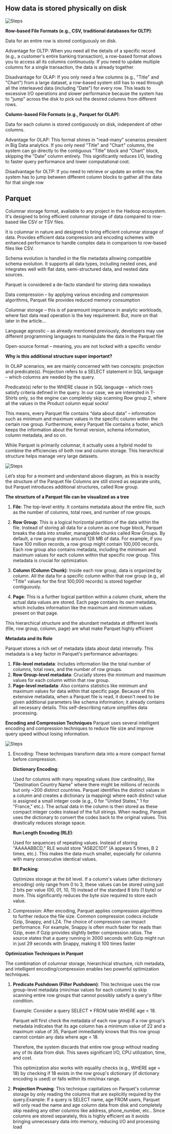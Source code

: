 ## **How data is stored physically on disk**

![Steps](dataondisk.svg)

**Row-based File Formats (e.g., CSV, traditional databases for OLTP)**:

Data for an entire row is stored contiguously on disk.


Advantage for OLTP: When you need all the details of a specific record (e.g., a customer's entire banking transaction), a row-based format allows you to access all its columns continuously. If you need to update multiple columns for a single transaction, the data is already together.

Disadvantage for OLAP: If you only need a few columns (e.g., "Title" and "Chart") from a large dataset, a row-based system still has to read through all the interleaved data (including "Date") for every row. This leads to excessive I/O operations and slower performance because the system has to "jump" across the disk to pick out the desired columns from different rows.

**Column-based File Formats (e.g., Parquet for OLAP)**:

Data for each column is stored contiguously on disk, independent of other columns.

Advantage for OLAP: This format shines in "read-many" scenarios prevalent in Big Data analytics. If you only need "Title" and "Chart" columns, the system can go directly to the contiguous "Title" block and "Chart" block, skipping the "Date" column entirely. This significantly reduces I/O, leading to faster query performance and lower computational cost.

Disadvantage for OLTP: If you need to retrieve or update an entire row, the system has to jump between different column blocks to gather all the data for that single row


## **Parquet**
Columnar storage format, available to any project in the Hadoop ecosystem.
It's designed to bring efficient columnar storage of data compared to row-based like CSV or TSV files.

It is columnar in nature and designed to bring efficient columnar storage of data.
Provides efficient data compression and encoding schemes with enhanced performance to handle complex data in comparison to row-based files like CSV.

Schema evolution is handled in the file metadata allowing compatible schema evolution.
It supports all data types, including nested ones, and integrates well with flat data, semi-structured data, and nested data sources.

Parquet is considered a de-facto standard for storing data nowadays

Data compression – by applying various encoding and compression algorithms, Parquet file provides reduced memory consumption

Columnar storage – this is of paramount importance in analytic workloads, where fast data read operation is the key requirement. But, more on that later in the article…

Language agnostic – as already mentioned previously, developers may use different programming languages to manipulate the data in the Parquet file

Open-source format – meaning, you are not locked with a specific vendor

**Why is this additional structure super important?**
 
In OLAP scenarios, we are mainly concerned with two concepts: projection and predicate(s). Projection refers to a SELECT statement in SQL language – which columns are needed by the query. 

Predicate(s) refer to the WHERE clause in SQL language – which rows satisfy criteria defined in the query. In our case, we are interested in T-Shirts only, so the engine can completely skip scanning Row group 2, where all the values in the Product column equal socks!

This means, every Parquet file contains “data about data” – information such as minimum and maximum values in the specific column within the certain row group. Furthermore, every Parquet file contains a footer, which keeps the information about the format version, schema information, column metadata, and so on.


While Parquet is primarily columnar, it actually uses a hybrid model to combine the efficiencies of both row and column storage. This hierarchical structure helps manage very large datasets.

![Steps](parquetnew.svg)

Let’s stop for a moment and understand above diagram, as this is exactly the structure of the Parquet file  Columns are still stored as separate units, but Parquet introduces additional structures, called Row group.

**The structure of a Parquet file can be visualized as a tree**

1. **File**: The top-level entity.
 It contains metadata about the entire file, such as the number of columns, total rows, and number of row groups.

2. **Row Group**: This is a logical horizontal partition of the data within the file.
 Instead of storing all data for a column as one huge block, Parquet breaks the data into smaller, manageable chunks called Row Groups.
 By default, a row group stores around 128 MB of data.
 For example, if you have 100 million records, a row group might contain 100,000 records.
 Each row group also contains metadata, including the minimum and maximum values for each column within that specific row group. This metadata is crucial for optimization.

3. **Column (Column Chunk)**: Inside each row group, data is organized by column.
 All the data for a specific column within that row group (e.g., all "Title" values for the first 100,000 records) is stored together contiguously.
4. **Page**: This is a further logical partition within a column chunk, where the actual data values are stored.
 Each page contains its own metadata, which includes information like the maximum and minimum values present on that page.

This hierarchical structure and the abundant metadata at different levels (file, row group, column, page) are what make Parquet highly efficient

**Metadata and its Role**

Parquet stores a rich set of metadata (data about data) internally. This metadata is a key factor in Parquet's performance advantages:

1. **File-level metadata**: Includes information like the total number of columns, total rows, and the number of row groups.
2. **Row Group-level metadata**: Crucially stores the minimum and maximum values for each column within that row group.
3. **Page-level metadata**: Also contains statistics like minimum and maximum values for data within that specific page.
Because of this extensive metadata, when a Parquet file is read, it doesn't need to be given additional parameters like schema information; it already contains all necessary details. This self-describing nature simplifies data processing.

**Encoding and Compression Techniques**
Parquet uses several intelligent encoding and compression techniques to reduce file size and improve query speed without losing information.

![Steps](parnew.svg)

1. Encoding: These techniques transform data into a more compact format before compression.

    **Dictionary Encoding**:
  
    Used for columns with many repeating values (low cardinality), like "Destination Country Name" where there might be millions of records but only ~200 distinct countries.
    Parquet identifies the distinct values in a column and creates a dictionary (a mapping) where each distinct value is assigned a small integer code (e.g., 0 for "United States," 1 for "France," etc.).
    The actual data in the column is then stored as these compact integer codes instead of the full strings.
    When reading, Parquet uses the dictionary to convert the codes back to the original values. This drastically reduces storage space.

    **Run Length Encoding (RLE)**:
    
    Used for sequences of repeating values.
    Instead of storing "AAAAABBCD," RLE would store "A5B2C1D1" (A appears 5 times, B 2 times, etc.).
    This makes the data much smaller, especially for columns with many consecutive identical values.

    **Bit Packing**:
    
    Optimizes storage at the bit level.
    If a column's values (after dictionary encoding) only range from 0 to 3, these values can be stored using just 2 bits per value (00, 01, 10, 11) instead of the standard 8 bits (1 byte) or more.
    This significantly reduces the byte size required to store each value.

2. Compression: After encoding, Parquet applies compression algorithms to further reduce the file size.
 Common compression codecs include Gzip, Snappy, and LZ4.
 The choice of compression can impact performance. For example, Snappy is often much faster for reads than Gzip, even if Gzip provides slightly better compression ratios. The source states that a query running in 3000 seconds with Gzip might run in just 29 seconds with Snappy, making it 100 times faster


**Optimization Techniques in Parquet**

The combination of columnar storage, hierarchical structure, rich metadata, and intelligent encoding/compression enables two powerful optimization techniques.

1. **Predicate Pushdown (Filter Pushdown)**:
This technique uses the row group-level metadata (min/max values for each column) to skip scanning entire row groups that cannot possibly satisfy a query's filter condition.

    Example: Consider a query SELECT * FROM table WHERE age < 18.

    Parquet will first check the metadata of each row group.If a row group's metadata indicates that its age column has a minimum value of 22 and a maximum value of 35, Parquet immediately knows that this row group cannot contain any data where age < 18.
    
    Therefore, the system discards that entire row group without reading any of its data from disk. This saves significant I/O, CPU utilization, time, and cost.
    
    This optimization also works with equality checks (e.g., WHERE age = 18) by checking if 18 exists in the row group's dictionary (if dictionary encoding is used) or falls within its min/max range.

2. **Projection Pruning**:
This technique capitalizes on Parquet's columnar storage by only reading the columns that are explicitly required by the query.Example: If a query is SELECT name, age FROM users, Parquet will only read the name and age column data from disk and completely skip reading any other columns like address, phone_number, etc.. Since columns are stored separately, this is highly efficient as it avoids bringing unnecessary data into memory, reducing I/O and processing load